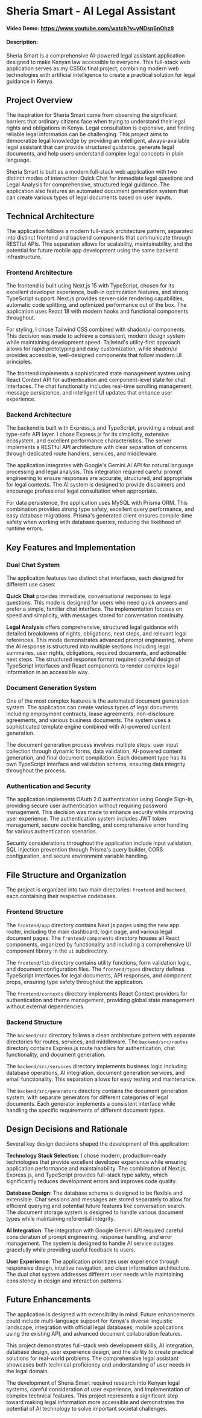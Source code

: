 # Sheria Smart - AI Legal Assistant
#### Video Demo: https://www.youtube.com/watch?v=yNDsp6nOhz8
#### Description:

Sheria Smart is a comprehensive AI-powered legal assistant application designed to make Kenyan law accessible to everyone. This full-stack web application serves as my CS50x final project, combining modern web technologies with artificial intelligence to create a practical solution for legal guidance in Kenya.

## Project Overview

The inspiration for Sheria Smart came from observing the significant barriers that ordinary citizens face when trying to understand their legal rights and obligations in Kenya. Legal consultation is expensive, and finding reliable legal information can be challenging. This project aims to democratize legal knowledge by providing an intelligent, always-available legal assistant that can provide structured guidance, generate legal documents, and help users understand complex legal concepts in plain language.

Sheria Smart is built as a modern full-stack web application with two distinct modes of interaction: Quick Chat for immediate legal questions and Legal Analysis for comprehensive, structured legal guidance. The application also features an automated document generation system that can create various types of legal documents based on user inputs.

## Technical Architecture

The application follows a modern full-stack architecture pattern, separated into distinct frontend and backend components that communicate through RESTful APIs. This separation allows for scalability, maintainability, and the potential for future mobile app development using the same backend infrastructure.

### Frontend Architecture

The frontend is built using Next.js 15 with TypeScript, chosen for its excellent developer experience, built-in optimization features, and strong TypeScript support. Next.js provides server-side rendering capabilities, automatic code splitting, and optimized performance out of the box. The application uses React 18 with modern hooks and functional components throughout.

For styling, I chose Tailwind CSS combined with shadcn/ui components. This decision was made to achieve a consistent, modern design system while maintaining development speed. Tailwind's utility-first approach allows for rapid prototyping and easy customization, while shadcn/ui provides accessible, well-designed components that follow modern UI principles.

The frontend implements a sophisticated state management system using React Context API for authentication and component-level state for chat interfaces. The chat functionality includes real-time scrolling management, message persistence, and intelligent UI updates that enhance user experience.

### Backend Architecture

The backend is built with Express.js and TypeScript, providing a robust and type-safe API layer. I chose Express.js for its simplicity, extensive ecosystem, and excellent performance characteristics. The server implements a RESTful API architecture with clear separation of concerns through dedicated route handlers, services, and middleware.

The application integrates with Google's Gemini AI API for natural language processing and legal analysis. This integration required careful prompt engineering to ensure responses are accurate, structured, and appropriate for legal contexts. The AI system is designed to provide disclaimers and encourage professional legal consultation when appropriate.

For data persistence, the application uses MySQL with Prisma ORM. This combination provides strong type safety, excellent query performance, and easy database migrations. Prisma's generated client ensures compile-time safety when working with database queries, reducing the likelihood of runtime errors.

## Key Features and Implementation

### Dual Chat System

The application features two distinct chat interfaces, each designed for different use cases:

**Quick Chat** provides immediate, conversational responses to legal questions. This mode is designed for users who need quick answers and prefer a simple, familiar chat interface. The implementation focuses on speed and simplicity, with messages stored for conversation continuity.

**Legal Analysis** offers comprehensive, structured legal guidance with detailed breakdowns of rights, obligations, next steps, and relevant legal references. This mode demonstrates advanced prompt engineering, where the AI response is structured into multiple sections including legal summaries, user rights, obligations, required documents, and actionable next steps. The structured response format required careful design of TypeScript interfaces and React components to render complex legal information in an accessible way.

### Document Generation System

One of the most complex features is the automated document generation system. The application can create various types of legal documents including employment contracts, lease agreements, non-disclosure agreements, and various business documents. The system uses a sophisticated template engine combined with AI-powered content generation.

The document generation process involves multiple steps: user input collection through dynamic forms, data validation, AI-powered content generation, and final document compilation. Each document type has its own TypeScript interface and validation schema, ensuring data integrity throughout the process.

### Authentication and Security

The application implements OAuth 2.0 authentication using Google Sign-In, providing secure user authentication without requiring password management. This decision was made to enhance security while improving user experience. The authentication system includes JWT token management, secure cookie handling, and comprehensive error handling for various authentication scenarios.

Security considerations throughout the application include input validation, SQL injection prevention through Prisma's query builder, CORS configuration, and secure environment variable handling.

## File Structure and Organization

The project is organized into two main directories: `frontend` and `backend`, each containing their respective codebases.

### Frontend Structure

The `frontend/app` directory contains Next.js pages using the new app router, including the main dashboard, login page, and various legal document pages. The `frontend/components` directory houses all React components, organized by functionality and including a comprehensive UI component library in the `ui` subdirectory.

The `frontend/lib` directory contains utility functions, form validation logic, and document configuration files. The `frontend/types` directory defines TypeScript interfaces for legal documents, API responses, and component props, ensuring type safety throughout the application.

The `frontend/contexts` directory implements React Context providers for authentication and theme management, providing global state management without external dependencies.

### Backend Structure

The `backend/src` directory follows a clean architecture pattern with separate directories for routes, services, and middleware. The `backend/src/routes` directory contains Express.js route handlers for authentication, chat functionality, and document generation.

The `backend/src/services` directory implements business logic including database operations, AI integration, document generation services, and email functionality. This separation allows for easy testing and maintenance.

The `backend/src/generators` directory contains the document generation system, with separate generators for different categories of legal documents. Each generator implements a consistent interface while handling the specific requirements of different document types.

## Design Decisions and Rationale

Several key design decisions shaped the development of this application:

**Technology Stack Selection**: I chose modern, production-ready technologies that provide excellent developer experience while ensuring application performance and maintainability. The combination of Next.js, Express.js, and TypeScript provides full-stack type safety, which significantly reduces development errors and improves code quality.

**Database Design**: The database schema is designed to be flexible and extensible. Chat sessions and messages are stored separately to allow for efficient querying and potential future features like conversation search. The document storage system is designed to handle various document types while maintaining referential integrity.

**AI Integration**: The integration with Google Gemini API required careful consideration of prompt engineering, response handling, and error management. The system is designed to handle AI service outages gracefully while providing useful feedback to users.

**User Experience**: The application prioritizes user experience through responsive design, intuitive navigation, and clear information architecture. The dual chat system addresses different user needs while maintaining consistency in design and interaction patterns.

## Future Enhancements

The application is designed with extensibility in mind. Future enhancements could include multi-language support for Kenya's diverse linguistic landscape, integration with official legal databases, mobile applications using the existing API, and advanced document collaboration features.

This project demonstrates full-stack web development skills, AI integration, database design, user experience design, and the ability to create practical solutions for real-world problems. The comprehensive legal assistant showcases both technical proficiency and understanding of user needs in the legal domain.

The development of Sheria Smart required research into Kenyan legal systems, careful consideration of user experience, and implementation of complex technical features. This project represents a significant step toward making legal information more accessible and demonstrates the potential of AI technology to solve important societal challenges.